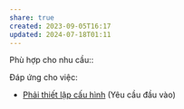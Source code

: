 ```yaml
---
share: true
created: 2023-09-05T16:17
updated: 2024-07-18T01:11
---
```

Phù hợp cho nhu cầu:: 

Đáp ứng cho việc:
- [Phải thiết lập cấu hình](./Ph%E1%BA%A3i%20thi%E1%BA%BFt%20l%E1%BA%ADp%20c%E1%BA%A5u%20h%C3%ACnh.md) (Yêu cầu đầu vào)
